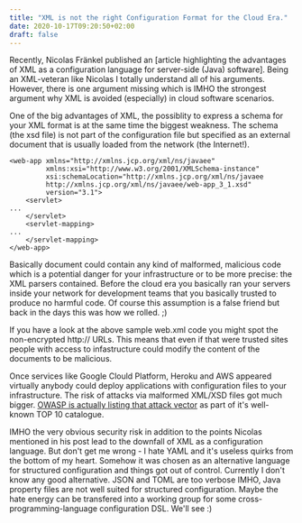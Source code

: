 ```yaml
---
title: "XML is not the right Configuration Format for the Cloud Era."
date: 2020-10-17T09:20:50+02:00
draft: false
---
```

Recently, Nicolas Fränkel published an [article highlighting the advantages of XML as a configuration language
for server-side (Java) software]. Being an XML-veteran like Nicolas I totally understand all of his arguments. However, there is one argument missing which is IMHO the strongest argument why XML is avoided (especially) in cloud software scenarios.

One of the big advantages of XML, the possiblity to express a schema for your XML format is at the same time the biggest weakness. The schema (the xsd file) is not part of the configuration file but specified as an external document that is usually loaded from the network (the Internet!). 

```
<web-app xmlns="http://xmlns.jcp.org/xml/ns/javaee"
         xmlns:xsi="http://www.w3.org/2001/XMLSchema-instance"
         xsi:schemaLocation="http://xmlns.jcp.org/xml/ns/javaee
         http://xmlns.jcp.org/xml/ns/javaee/web-app_3_1.xsd"
         version="3.1">
    <servlet>
...
    </servlet>
    <servlet-mapping>
...
    </servlet-mapping>
</web-app>
```

Basically document could contain any kind of malformed, malicious code which is a potential danger for your infrastructure or to be more precise: the XML parsers contained. Before the cloud era you basically ran your servers inside your network for development teams that you basically trusted to produce no harmful code. Of course this assumption is a false friend but back in the days this was how we rolled. ;)

If you have a look at the above sample web.xml code you might spot the non-encrypted http:// URLs. This means that even if that were trusted sites people with access to infastructure could modify the content of the documents to be malicious.

Once services like Google Clould Platform, Heroku and AWS appeared virtually anybody could deploy applications with configuration files to your infrastructure. The risk of attacks via malformed XML/XSD files got much bigger. [OWASP is actually listing that attack vector](https://owasp.org/www-project-top-ten/2017/A4_2017-XML_External_Entities_(XXE)) as part of it's well-known TOP 10 catalogue.

IMHO the very obvious security risk in addition to the points Nicolas mentioned in his post lead to the downfall of XML as a configuration language. But don't get me wrong - I hate YAML and it's useless quirks from the bottom of my heart. Somehow it was chosen as an alternative language for structured configuration and things got out of control. Currently I don't know any good alternative. JSON and TOML are too verbose IMHO, Java property files are not well suited for structured configuration. Maybe the hate energy can be transfered into a working group for some cross-programming-language configuration DSL. We'll see :)
